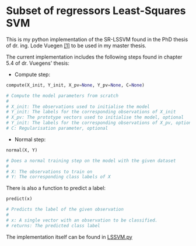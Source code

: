 # Subset of regressors Least-Squares SVM

This is my python implementation of the SR-LSSVM found in the PhD thesis of dr. ing. Lode Vuegen
[[1]](https://kuleuven.limo.libis.be/discovery/fulldisplay?docid=lirias2850184&context=SearchWebhook&vid=32KUL_KUL:Lirias&search_scope=lirias_profile&tab=LIRIAS&adaptor=SearchWebhook&lang=nl)
to be used in my master thesis.

The current implementation includes the following steps found in chapter 5.4 of dr. Vuegens' thesis:

* Compute step:

```python
compute(X_init, Y_init, X_pv=None, Y_pv=None, C=None)

# Compute the model parameters from scratch
# 
# X_init: The observations used to initialise the model
# Y_init: The labels for the corresponding observations of X_init
# X_pv: The prototype vectors used to initialise the model, optional
# Y_init: The labels for the corresponding observations of X_pv, optional
# C: Regularisation parameter, optional
```

* Normal step:

```python
normal(X, Y)

# Does a normal training step on the model with the given dataset
# 
# X: The observations to train on
# Y: The corresponding class labels of X
```

There is also a function to predict a label:

```python
predict(x)

# Predicts the label of the given observation
# 
# x: A single vector with an observation to be classified.
# returns: The predicted class label
```

The implementation itself can be found in [LSSVM.py](https://github.com/Ferwardo/LSSVM/blob/main/LSSVM.py)
